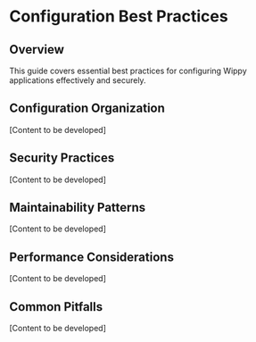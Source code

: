 # Configuration Best Practices

<!--
Title: Configuration Best Practices for Wippy Applications
Metadata: User guide for configuration management patterns and conventions
TOC: User Guides > Best Practices > Configuration
Audience: Backend developers and system architects
Duration: 30 minutes
-->

<!-- 
Purpose: This guide provides best practices for organizing, structuring, and managing configuration in Wippy applications for maintainability, security, and scalability.
-->

<!--
Plan:
1. Configuration Organization
   - Directory structure conventions
   - Namespace design patterns
   - Environment-specific configurations
   - Configuration inheritance patterns

2. Security Practices
   - Environment variable usage
   - Secret management
   - Configuration validation
   - Access control patterns

3. Maintainability Patterns
   - Component naming conventions
   - Documentation standards
   - Version control practices
   - Configuration testing strategies

4. Performance Considerations
   - Registry optimization
   - Lifecycle management
   - Resource allocation patterns
   - Monitoring configuration

5. Common Pitfalls
   - Circular dependencies
   - Configuration drift
   - Environment inconsistencies
   - Resource contention

Implementation Details:
- YAML structure best practices with examples
- Environment variable interpolation patterns
- Registry metadata conventions
- Component lifecycle configuration patterns
- Security hardening for configuration files
- Configuration validation and testing approaches
- Deployment automation considerations
-->

## Overview

This guide covers essential best practices for configuring Wippy applications effectively and securely.

## Configuration Organization

[Content to be developed]

## Security Practices

[Content to be developed]

## Maintainability Patterns

[Content to be developed]

## Performance Considerations

[Content to be developed]

## Common Pitfalls

[Content to be developed]
